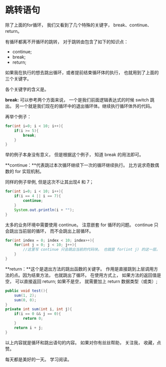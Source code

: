# 跳转语句

除了上面的for循环， 我们又看到了几个特殊的关键字， break、continue、return。

有循环都离不开循环的跳转， 对于跳转由包含了如下的知识点：

- continue;
- break;
- return;

如果我在执行的想去跳出循环，或者提前结束循环体的执行， 也就用到了上面的三个关键字。

各个关键字的含义是。

**break:** 可以参考两个方面来说， 一个是我们前面逻辑表达式的时候 switch 跳出。 另一个就是我们现在的循环中的退出循环体。继续执行循环体外的代码。 

再举个例子：

```java
for(int i=0; i < 10; i++){
	if(i >= 5){
		break;
	}
}
```

举的例子本身没有意义， 但是根据这个例子， 知道 break 的用法即可。

**continue：**代表跳过本次循环继续下一次的循环继续执行。 比方说求奇数偶数的 for 实现机制。

同样的例子举例, 但是这次不让其出现4 和 7；

```java
for(int i=0; i < 10; i++){
	if(i == 4 || i == 7){
		continue;
	}
    System.out.println(i + "");
}
```

太多的业务环境中需要使用 continue。 注意嵌套 for 循环的问题。 continue 只会跳出当前层的循环， 而不会跳出上层循环。 

```java
for(int index = 0; index < 10; index++){
    for(int j = 0; j < 10; j++){
        //这里写 continue 只会跳出当前的代码块。 也就是 for(int j) 的这一层。
    }
}
```



**return：**这个是退出方法的跳出函数的关键字。 作用是直接跳到上层调用方法的点。因为结束方法， 也就跳出了循环。 在使用方式上， 如果方法的返回值是空， 可以直接返回 return; 如果不是空， 就需要加上 return 数据类型（或类）;

```java
public void test(){
    sum(1, 2);
    sum(0, 0);
}
private int sum(int i, int j){
    if(i == 0 && j == 0){
        return 0;
    }
    return i + j;
}
```



以上内容就是循环和跳出语句的内容。 如果对你有丝丝帮助， 关注我， 收藏，点赞。

每天都是美好的一天。 学习阅读。